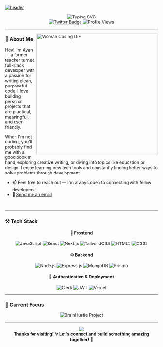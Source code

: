 [![header](https://capsule-render.vercel.app/api?type=waving&color=gradient&height=300&section=header&text=Hey%20There!%20I'm%20Ayan&fontSize=70&fontAlignY=40&animation=fadeIn)](https://github.com/ayaneey)

<div align="center">
  <img src="https://readme-typing-svg.herokuapp.com?font=Fira+Code&size=22&duration=3000&pause=1000&color=6366F1&center=true&vCenter=true&width=500&lines=Full+Stack+Developer+%F0%9F%92%BB;Passionate+About+Exciting+Projects+%F0%9F%9A%80;Building+Educational+Apps+%F0%9F%8E%93;Learning+Something+New+Every+Day+%E2%9C%A8" alt="Typing SVG" />
</div>

<div align="center">
  <a href="https://twitter.com/ayan_ahmed021/">
    <img src="https://img.shields.io/badge/Twitter-%231DA1F2.svg?style=for-the-badge&logo=Twitter&logoColor=white" alt="Twitter Badge"/>
  </a>
  <img src="https://komarev.com/ghpvc/?username=ayaneey&style=for-the-badge&color=blueviolet" alt="Profile Views"/>
</div>

---

<img align="right" alt="Woman Coding GIF" width="400" src="https://media.giphy.com/media/L1R1tvI9svkIWwpVYr/giphy.gif">

### 🧠 About Me

Hey! I'm Ayan — a former teacher turned full-stack developer with a passion for writing clean, purposeful code. I love building personal projects that are practical, meaningful, and user-friendly.

When I'm not coding, you'll probably find me with a good book in hand, exploring creative writing, or diving into topics like education or design. I enjoy learning new tech tools and constantly finding better ways to solve problems through development.

- 📫 Feel free to reach out — I'm always open to connecting with fellow developers!
- 📧 [Send me an email](mailto:ayanahmed0210@gmail.com)

<br clear="both">

---

### ⚒️ Tech Stack

<div align="center">

#### 🎨 Frontend
![JavaScript](https://img.shields.io/badge/JavaScript-F7DF1E?style=for-the-badge&logo=javascript&logoColor=black)
![React](https://img.shields.io/badge/React-20232A?style=for-the-badge&logo=react&logoColor=61DAFB)
![Next.js](https://img.shields.io/badge/Next.js-000?style=for-the-badge&logo=nextdotjs&logoColor=white)
![TailwindCSS](https://img.shields.io/badge/Tailwind_CSS-38B2AC?style=for-the-badge&logo=tailwind-css&logoColor=white)
![HTML5](https://img.shields.io/badge/HTML5-E34F26?style=for-the-badge&logo=html5&logoColor=white)
![CSS3](https://img.shields.io/badge/CSS3-1572B6?style=for-the-badge&logo=css3&logoColor=white)

#### ⚙️ Backend
![Node.js](https://img.shields.io/badge/Node.js-43853D?style=for-the-badge&logo=node.js&logoColor=white)
![Express.js](https://img.shields.io/badge/Express.js-000000?style=for-the-badge&logo=express&logoColor=white)
![MongoDB](https://img.shields.io/badge/MongoDB-4EA94B?style=for-the-badge&logo=mongodb&logoColor=white)
![Prisma](https://img.shields.io/badge/Prisma-3982CE?style=for-the-badge&logo=Prisma&logoColor=white)

#### 🔐 Authentication & Deployment
![Clerk](https://img.shields.io/badge/Clerk-6C47FF?style=for-the-badge&logo=clerk&logoColor=white)
![JWT](https://img.shields.io/badge/JWT-000000?style=for-the-badge&logo=JSON%20web%20tokens&logoColor=white)
![Vercel](https://img.shields.io/badge/Vercel-000000?style=for-the-badge&logo=vercel&logoColor=white)

</div>

---

### 🎯 Current Focus

<div align="center">
  <img src="https://github-readme-stats.vercel.app/api/pin/?username=ayaneey&repo=BrainHustle&theme=tokyonight&hide_border=true" alt="BrainHustle Project" />
</div>

---

<div align="center">
  <img src="https://capsule-render.vercel.app/api?type=waving&color=gradient&height=100&section=footer&animation=fadeIn"/>
</div>

<div align="center">
  <b>Thanks for visiting! ✨ Let's connect and build something amazing together! 🚀</b>
</div>
